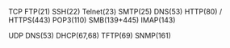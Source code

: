 TCP
FTP(21)
SSH(22)
Telnet(23)
SMTP(25)
DNS(53)
HTTP(80) / HTTPS(443)
POP3(110)
SMB(139+445)
IMAP(143)

UDP
DNS(53)
DHCP(67,68)
TFTP(69)
SNMP(161)